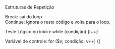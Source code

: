 Estruturas de Repetição

Break: sai do loop	
Continue: ignora o resto código e volta para o loop.

Teste Lógico no início: 	while (condição) {i++}	 

Variável de controle:		for ($v; condição; v++) {}

